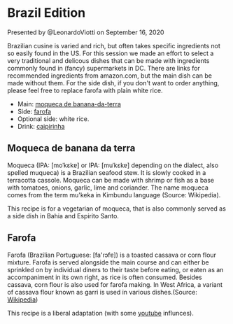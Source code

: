 # Brazil Edition

Presented by @LeonardoViotti on 
September 16, 2020

Brazilian cusine is varied and rich, but often takes specific ingredients not so easily found in the US. For this session we made an effort to select a very traditional and delicous dishes that can be made with ingredients commonly found in (fancy) supermarkets in DC. There are links for recommended ingredients from amazon.com, but the main dish can be made without them. For the side dish, if you don't want to order anything, please feel free to replace farofa with plain white rice.

- Main: [moqueca de banana-da-terra](./)
- Side: [farofa](./farofa.md)
- Optional side: white rice.
- Drink: [caipirinha](./caipirinha.md)

## Moqueca de banana da terra

Moqueca (IPA: [moˈkɛkɐ] or IPA: [muˈkɛkɐ] depending on the dialect, also spelled muqueca) is a Brazilian seafood stew. It is slowly cooked in a terracotta cassole. Moqueca can be made with shrimp or fish as a base with tomatoes, onions, garlic, lime and coriander. The name moqueca comes from the term mu'keka in Kimbundu language (Source: Wikipedia).

This recipe is for a vegetarian of moqueca, that is also commonly served as a side dish in Bahia and Espirito Santo.

## Farofa

Farofa (Brazilian Portuguese: [fa'ɾɔfɐ]) is a toasted cassava or corn flour mixture. 
Farofa is served alongside the main course and can either be sprinkled on by individual diners to their taste before eating, 
or eaten as an accompaniment in its own right, as rice is often consumed. Besides cassava, corn flour is also used for farofa making.
In West Africa, a variant of cassava flour known as garri is used in various dishes.(Source: [Wikipedia](https://en.wikipedia.org/wiki/Farofa))

This recipe is a liberal adaptation (with some [youtube](https://www.youtube.com/watch?v=qKCZK3v1eoA) influnces).
